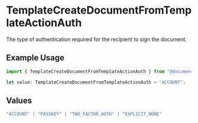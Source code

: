 # TemplateCreateDocumentFromTemplateActionAuth

The type of authentication required for the recipient to sign the document.

## Example Usage

```typescript
import { TemplateCreateDocumentFromTemplateActionAuth } from "@documenso/sdk-typescript/models/operations";

let value: TemplateCreateDocumentFromTemplateActionAuth = "ACCOUNT";
```

## Values

```typescript
"ACCOUNT" | "PASSKEY" | "TWO_FACTOR_AUTH" | "EXPLICIT_NONE"
```